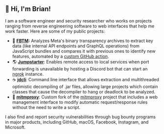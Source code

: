 ## 👋 Hi, I'm Brian!

I am a software engineer and security researcher who works on projects ranging from reverse engineering software to web interfaces that help me work faster. Here are some of my public projects:

- 🤖 **[FBTM](https://github.com/brxxn/fbtm):** Analyzes Meta's binary transparency archives to extract key data (like internal API endpoints and GraphQL operations) from JavaScript bundles and compares it with previous ones to identify new features, automated by a [custom GitHub action](https://github.com/brxxn/fbtm-action).
- 🌎 **[Jumpstarter](https://github.com/brxxn/jumpstarter)**: Enables remote access to local services when port forwarding is unavailable by hosting a Discord bot that can start an [ngrok](https://ngrok.com/) instance.
- ☕️ **[jdcli](https://github.com/brxxn/jdcli)**: Command line interface that allows extraction and multithreaded optimistic decompiling of .jar files, allowing large projects which contain classes that cause the decompiler to hang or deadlock to be analyzed.
- 🛜 **[mitmproxy](https://github.com/brxxn/mitmproxy)**: Custom fork of the [mitmproxy](https://github.com/mitmproxy/mitmproxy/) project that includes a web management interface to modify automatic request/response rules without the need to write a script.

I also find and report security vulnerabilities through bug bounty programs in major products, including GitHub, macOS, Facebook, Instagram, and Microsoft.

